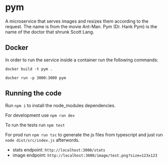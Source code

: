 # pym
A microservice that serves images and resizes them according to the request. The name is from the movie Ant-Man. Pym (Dr. Hank Pym) is the name of the doctor that shrunk Scott Lang.

## Docker
In order to run the service inside a container run the following commands:

`docker build -t pym .`

`docker run -p 3000:3000 pym`

## Running the code
Run `npm i` to install the node_modules dependencies.

For development use `npm run dev`

To run the tests run `npm test`

For prod run `npm run tsc` to generate the js files from typescript and just run `node dist/src/index.js` afterwords.

- stats endpoint: `http://localhost:3000/stats`
- image endpoint: `http://localhost:3000/image/test.png?size=123x123`
